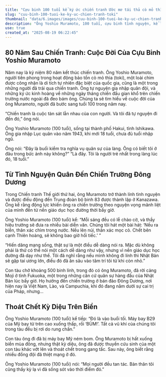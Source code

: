 ```yaml
---
title: "Cựu binh 100 tuổi kể ký ức chiến tranh Ước mơ tái thả cò mỏ thìa"
slug: "cuu-binh-100-tuoi-ke-ky-uc-chien-tranh-toki"
thumbnail: "data/6.images/images/cuu-binh-100-tuoi-ke-ky-uc-chien-tranh-toki.webp"
description: "Ông Yoshio Muramoto, 100 tuổi, cựu binh tình nguyện, kể lại những ký ức kinh hoàng về chiến tranh và ước mơ được tái thả cò mỏ thìa tại quê hương Noto vào năm tới."
use: true
created_at: "2025-08-19 06:22:45"
---
```


## 80 Năm Sau Chiến Tranh: Cuộc Đời Của Cựu Binh Yoshio Muramoto

Năm nay là kỷ niệm 80 năm kết thúc chiến tranh. Ông Yoshio Muramoto, người tiên phong trong hoạt động bảo tồn cò mỏ thìa (toki), một loài chim được công nhận là di tích tự nhiên đặc biệt của quốc gia, cũng là một trong những người đã trải qua chiến tranh. Ông tự nguyện gia nhập quân đội, và những ký ức kinh hoàng về những ngày tháng chiến đấu gian khổ trên chiến trường nước ngoài đã đeo bám ông. Chúng ta sẽ tìm hiểu về cuộc đời của ông Muramoto, người đã bước sang tuổi 100 trong năm nay.

“Chiến tranh là cuộc tàn sát lẫn nhau của con người. Và tôi đã tự nguyện đi đến đó,” ông nói.

Ông Yoshio Muramoto (100 tuổi), sống tại thành phố Hakui, tỉnh Ishikawa. Ông gia nhập Lục quân vào năm 1943, khi mới 18 tuổi, chưa đủ tuổi nhập ngũ.

Ông nói: “Đây là buổi kiểm tra nghĩa vụ quân sự của làng. Ông có biết tôi ở đâu trong bức ảnh này không?” “Là đây. Tôi là người trẻ nhất trong làng lúc đó, 18 tuổi.”

## Từ Tình Nguyện Quân Đến Chiến Trường Đông Dương

Trong Chiến tranh Thế giới thứ hai, ông Muramoto trở thành lính tình nguyện và được điều động đến Trung đoàn bộ binh 83 được thành lập ở Kanazawa. Ông kể rằng động lực khiến ông ra chiến trường theo nguyện vọng mãnh liệt của mình đến từ nền giáo dục học đường thời bấy giờ.

Ông Yoshio Muramoto (100 tuổi) kể: “Mỗi sáng đều có lễ chào cờ, và thầy hiệu trưởng sẽ đưa ra nhiều bài diễn văn. Chúng tôi hát một bài hát: ‘Nếu ra biển, thân xác chìm trong nước. Nếu lên núi, thân xác mọc cỏ. Chết bên cạnh Thiên hoàng, sẽ không bao giờ hối tiếc.’ ”

“Hiến dâng mạng sống, thật sự là một điều dễ dàng nói ra. Mặc dù không phải là thứ có thể nói một cách dễ dàng như vậy, nhưng vì nền giáo dục học đường đã dạy như thế. Tôi đã nghĩ rằng nếu mình không đi lính thì Nhật Bản sẽ gặp tai ương lớn, điều đó đã ăn sâu vào tâm trí tôi từ khi còn nhỏ.”

Con tàu chở khoảng 500 binh lính, trong đó có ông Muramoto, đã rời cảng Moji ở tỉnh Fukuoka, một trong những căn cứ quân sự hàng đầu của Nhật Bản lúc bấy giờ. Họ hướng đến chiến trường ở bán đảo Đông Dương, nơi hiện nay là Việt Nam, Lào, và Campuchia, khi đó đang nằm dưới sự cai trị của Pháp, nhưng…

## Thoát Chết Kỳ Diệu Trên Biển

Ông Yoshio Muramoto (100 tuổi) kể tiếp: “Đó là vào buổi tối. Máy bay B29 của Mỹ bay từ trên cao xuống thấp, rồi ‘BÙM!’. Tất cả vũ khí của chúng tôi trong tàu đều bị rơi do rung chấn.”

Con tàu ông đi đã bị máy bay Mỹ ném bom. Ông Muramoto bị hất xuống biển mùa đông, nhưng thật kỳ diệu, ông đã được thuyền cứu sinh của một con tàu khác vớt lên và thoát chết trong gang tấc. Sau này, ông biết rằng nhiều đồng đội đã thiệt mạng ở đó.

Ông Yoshio Muramoto (100 tuổi) nói: “Mọi người đều tan tác. Bản thân tôi cũng thấy kỳ lạ vì đã sống sót vào thời điểm đó.”